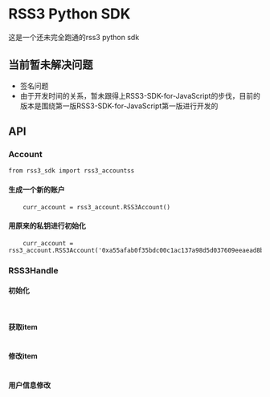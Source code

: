 # RSS3 Python SDK

这是一个还未完全跑通的rss3 python sdk

## 当前暂未解决问题

* 签名问题
* 由于开发时间的关系，暂未跟得上RSS3-SDK-for-JavaScript的步伐，目前的版本是围绕第一版RSS3-SDK-for-JavaScript第一版进行开发的

## API

### Account

```
from rss3_sdk import rss3_accountss
```

#### 生成一个新的账户

```
    curr_account = rss3_account.RSS3Account()
```

#### 用原来的私钥进行初始化

```
    curr_account = rss3_account.RSS3Account('0xa55afab0f35bdc00c1ac137a98d5d037609eeaead8ba930c4c3878e38630e38a')
```

### RSS3Handle

#### 初始化

```
    
```

#### 获取item

```python

```

#### 修改item

```python

```

#### 用户信息修改

```python

```